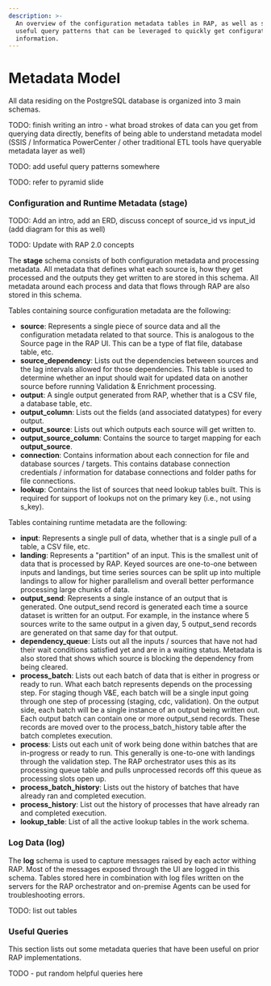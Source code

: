 ```yaml
---
description: >-
  An overview of the configuration metadata tables in RAP, as well as some
  useful query patterns that can be leveraged to quickly get configuration
  information.
---
```


# Metadata Model

All data residing on the PostgreSQL database is organized into 3 main schemas.

TODO:  finish writing an intro - what broad strokes of data can you get from querying data directly, benefits of being able to understand metadata model \(SSIS / Informatica PowerCenter / other traditional ETL tools have queryable metadata layer as well\)

TODO: add useful query patterns somewhere 

TODO: refer to pyramid slide

### Configuration and Runtime Metadata \(stage\)

TODO:  Add an intro, add an ERD, discuss concept of source\_id vs input\_id \(add diagram for this as well\)

TODO:  Update with RAP 2.0 concepts

The **stage** schema consists of both configuration metadata and processing metadata.  All metadata that defines what each source is, how they get processed and the outputs they get written to are stored in this schema.  All metadata around each process and data that flows through RAP are also stored in this schema.

Tables containing source configuration metadata are the following:

* **source**:  Represents a single piece of source data and all the configuration metadata related to that source.  This is analogous to the Source page in the RAP UI.  This can be a type of flat file, database table, etc.
* **source\_dependency**:  Lists out the dependencies between sources and the lag intervals allowed for those dependencies.  This table is used to determine whether an input should wait for updated data on another source before running Validation & Enrichment processing.
* **output**:  A single output generated from RAP, whether that is a CSV file, a database table, etc.
* **output\_column**:  Lists out the fields \(and associated datatypes\) for every output.
* **output\_source**:  Lists out which outputs each source will get written to.
* **output\_source\_column**:  Contains the source to target mapping for each **output\_source**.
* **connection**:  Contains information about each connection for file and database sources / targets.  This contains database connection credentials / information for database connections and folder paths for file connections.
* **lookup**:  Contains the list of sources that need lookup tables built.  This is required for support of lookups not on the primary key \(i.e., not using s\_key\).

Tables containing runtime metadata are the following:

* **input**:  Represents a single pull of data, whether that is a single pull of a table, a CSV file, etc.
* **landing**:  Represents a "partition" of an input.  This is the smallest unit of data that is processed by RAP.  Keyed sources are one-to-one between inputs and landings, but time series sources can be split up into multiple landings to allow for higher parallelism and overall better performance processing large chunks of data.
* **output\_send**:  Represents a single instance of an output that is generated.  One output\_send record is generated each time a source dataset is written for an output.  For example, in the instance where 5 sources write to the same output in a given day, 5 output\_send records are generated on that same day for that output.
* **dependency\_queue**:  Lists out all the inputs / sources that have not had their wait conditions satisfied yet and are in a waiting status.  Metadata is also stored that shows which source is blocking the dependency from being cleared.
* **process\_batch**:  Lists out each batch of data that is either in progress or ready to run.  What each batch represents depends on the processing step.  For staging though V&E, each batch will be a single input going through one step of processing \(staging, cdc, validation\).  On the output side, each batch will be a single instance of an output being written out.  Each output batch can contain one or more output\_send records.  These records are moved over to the process\_batch\_history table after the batch completes execution.
* **process**:  Lists out each unit of work being done within batches that are in-progress or ready to run.  This generally is one-to-one with landings through the validation step.  The RAP orchestrator uses this as its processing queue table and pulls unprocessed records off this queue as processing slots open up.
* **process\_batch\_history**:  Lists out the history of batches that have already ran and completed execution.
* **process\_history**:  List out the history of processes that have already ran and completed execution.
* **lookup\_table**:  List of all the active lookup tables in the work schema.

### Log Data \(log\)

The **log** schema is used to capture messages raised by each actor withing RAP.  Most of the messages exposed through the UI are logged in this schema.  Tables stored here in combination with log files written on the servers for the RAP orchestrator and on-premise Agents can be used for troubleshooting errors.

TODO:  list out tables

### Useful Queries

This section lists out some metadata queries that have been useful on prior RAP implementations.

TODO - put random helpful queries here

### 

